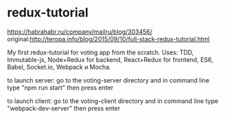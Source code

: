 # redux-tutorial
https://habrahabr.ru/company/mailru/blog/303456/
original:http://teropa.info/blog/2015/09/10/full-stack-redux-tutorial.html

My first redux-tutorial for voting app from the scratch.
Uses: TDD, Immutable-js, Node+Redux for backend, React+Redux for frontend,
ES6, Babel, Socket.io, Webpack и Mocha.

to launch server: go to the voting-server directory and in command line type "npm run start" then press enter

to launch client: go to the voting-client directory and in command line type "webpack-dev-server" then press enter